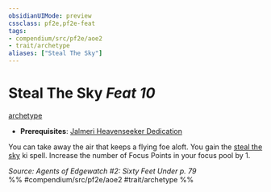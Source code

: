 ```yaml
---
obsidianUIMode: preview
cssclass: pf2e,pf2e-feat
tags:
- compendium/src/pf2e/aoe2
- trait/archetype
aliases: ["Steal The Sky"]
---
```

# Steal The Sky  *Feat 10*  
[archetype](../../Rules/traits/archetype.md)  

- **Prerequisites**: [Jalmeri Heavenseeker Dedication](jalmeri-heavenseeker-dedication-aoe2.md)

You can take away the air that keeps a flying foe aloft. You gain the [steal the sky](../spells/steal-the-sky-aoe2.md) ki spell. Increase the number of Focus Points in your focus pool by 1.

*Source: Agents of Edgewatch #2: Sixty Feet Under p. 79*  
%% #compendium/src/pf2e/aoe2 #trait/archetype %%